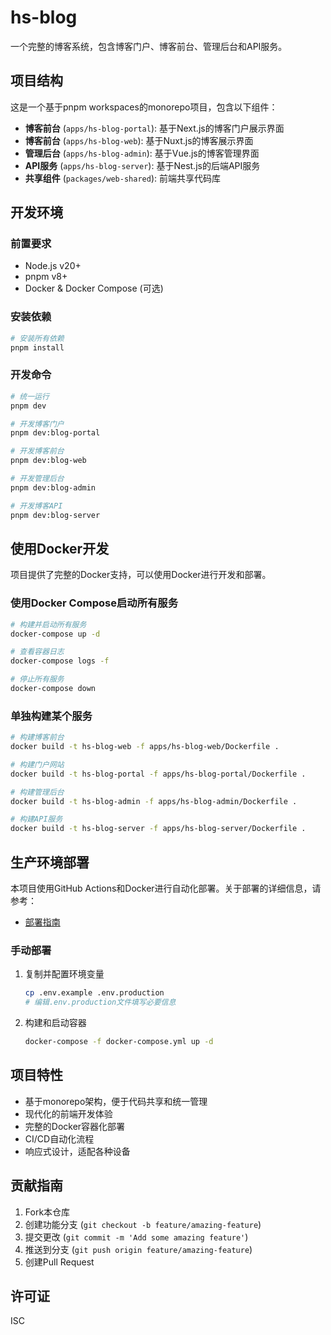 # hs-blog

一个完整的博客系统，包含博客门户、博客前台、管理后台和API服务。

## 项目结构

这是一个基于pnpm workspaces的monorepo项目，包含以下组件：

- **博客前台** (`apps/hs-blog-portal`): 基于Next.js的博客门户展示界面
- **博客前台** (`apps/hs-blog-web`): 基于Nuxt.js的博客展示界面
- **管理后台** (`apps/hs-blog-admin`): 基于Vue.js的博客管理界面
- **API服务** (`apps/hs-blog-server`): 基于Nest.js的后端API服务
- **共享组件** (`packages/web-shared`): 前端共享代码库

## 开发环境

### 前置要求

- Node.js v20+
- pnpm v8+
- Docker & Docker Compose (可选)

### 安装依赖

```bash
# 安装所有依赖
pnpm install
```

### 开发命令

```bash
# 统一运行
pnpm dev

# 开发博客门户
pnpm dev:blog-portal

# 开发博客前台
pnpm dev:blog-web

# 开发管理后台
pnpm dev:blog-admin 

# 开发博客API
pnpm dev:blog-server
```

## 使用Docker开发

项目提供了完整的Docker支持，可以使用Docker进行开发和部署。

### 使用Docker Compose启动所有服务

```bash
# 构建并启动所有服务
docker-compose up -d

# 查看容器日志
docker-compose logs -f

# 停止所有服务
docker-compose down
```

### 单独构建某个服务

```bash
# 构建博客前台
docker build -t hs-blog-web -f apps/hs-blog-web/Dockerfile .

# 构建门户网站
docker build -t hs-blog-portal -f apps/hs-blog-portal/Dockerfile .

# 构建管理后台
docker build -t hs-blog-admin -f apps/hs-blog-admin/Dockerfile .

# 构建API服务
docker build -t hs-blog-server -f apps/hs-blog-server/Dockerfile .
```

## 生产环境部署

本项目使用GitHub Actions和Docker进行自动化部署。关于部署的详细信息，请参考：

- [部署指南](./docs/deployment-guide.md)

### 手动部署

1. 复制并配置环境变量
   ```bash
   cp .env.example .env.production
   # 编辑.env.production文件填写必要信息
   ```

2. 构建和启动容器
   ```bash
   docker-compose -f docker-compose.yml up -d
   ```

## 项目特性

- 基于monorepo架构，便于代码共享和统一管理
- 现代化的前端开发体验
- 完整的Docker容器化部署
- CI/CD自动化流程
- 响应式设计，适配各种设备

## 贡献指南

1. Fork本仓库
2. 创建功能分支 (`git checkout -b feature/amazing-feature`)
3. 提交更改 (`git commit -m 'Add some amazing feature'`)
4. 推送到分支 (`git push origin feature/amazing-feature`)
5. 创建Pull Request

## 许可证

ISC
